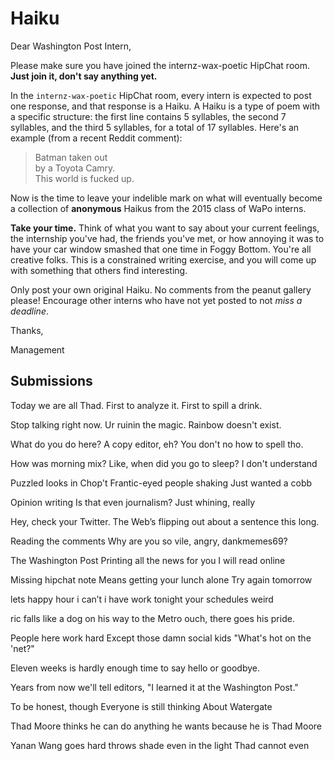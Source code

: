 # Haiku

Dear Washington Post Intern,

Please make sure you have joined the internz-wax-poetic HipChat room. **Just join it, don't say anything yet.**

In the `internz-wax-poetic` HipChat room, every intern is expected to post one response, and that response is a Haiku. A Haiku is a type of poem with a specific structure: the first line contains 5 syllables, the second 7 syllables, and the third 5 syllables, for a total of 17 syllables. Here's an example (from a recent Reddit comment):

> Batman taken out  
by a Toyota Camry.  
This world is fucked up.

Now is the time to leave your indelible mark on what will eventually become a collection of **anonymous** Haikus from the 2015 class of WaPo interns.

**Take your time.** Think of what you want to say about your current feelings, the internship you've had, the friends you've met, or how annoying it was to have your car window smashed that one time in Foggy Bottom. You're all creative folks. This is a constrained writing exercise, and you will come up with something that others find interesting.

Only post your own original Haiku. No comments from the peanut gallery please! Encourage other interns who have not yet posted to not *miss a deadline*.

Thanks,

Management


## Submissions ##

Today we are all
Thad. First to analyze it.
First to spill a drink.

Stop talking right now.
Ur ruinin the magic.
Rainbow doesn't exist.

What do you do here?
A copy editor, eh?
You don't no how to spell tho.

How was morning mix?
Like, when did you go to sleep?
I don't understand

Puzzled looks in Chop't
Frantic-eyed people shaking
Just wanted a cobb

Opinion writing
Is that even journalism?
Just whining, really

Hey, check your Twitter.
The Web’s flipping out about
a sentence this long.

Reading the comments
Why are you so vile, angry,
dankmemes69?

The Washington Post
Printing all the news for you
I will read online

Missing hipchat note
Means getting your lunch alone
Try again tomorrow

lets happy hour
i can’t i have work tonight
your schedules weird

ric falls like a dog
on his way to the Metro
ouch, there goes his pride.

People here work hard
Except those damn social kids
"What's hot on the 'net?"

Eleven weeks is
hardly enough time to say
hello or goodbye.

Years from now we'll tell
editors, "I learned it at
the Washington Post."

To be honest, though
Everyone is still thinking
About Watergate

Thad Moore
thinks he can do anything he wants
because he is Thad Moore

Yanan Wang goes hard
throws shade even in the light
Thad cannot even
